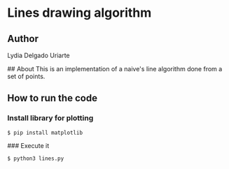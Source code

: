 # Lines drawing algorithm

## Author 
Lydia Delgado Uriarte

## About
This is an implementation of a naive's line algorithm done from a set of points.


## How to run the code
### Install library for plotting
```
$ pip install matplotlib
```

### Execute it
```
$ python3 lines.py
```
